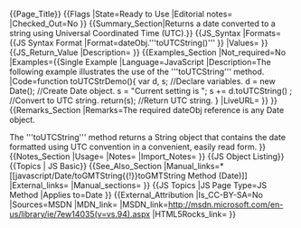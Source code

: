 {{Page_Title}}
{{Flags
|State=Ready to Use
|Editorial notes=
|Checked_Out=No
}}
{{Summary_Section|Returns a date converted to a string using Universal Coordinated Time (UTC).}}
{{JS_Syntax
|Formats={{JS Syntax Format
|Format=dateObj.'''toUTCString()'''
}}
|Values=
}}
{{JS_Return_Value
|Description=
}}
{{Examples_Section
|Not_required=No
|Examples={{Single Example
|Language=JavaScript
|Description=The following example illustrates the use of the '''toUTCString''' method.
|Code=function toUTCStrDemo(){
    var d, s;                   //Declare variables.
    d = new Date();             //Create Date object.
    s = "Current setting is ";
    s += d.toUTCString() ;       //Convert to UTC string.
    return(s);                  //Return UTC string.
 }
|LiveURL=
}}
}}
{{Remarks_Section
|Remarks=The required dateObj reference is any Date object.

The '''toUTCString''' method returns a String object that contains the date formatted using UTC convention in a convenient, easily read form.
}}
{{Notes_Section
|Usage=
|Notes=
|Import_Notes=
}}
{{JS Object Listing}}
{{Topics | JS Basic}}
{{See_Also_Section
|Manual_links=* [[javascript/Date/toGMTString{{!}}toGMTString Method (Date)]]
|External_links=
|Manual_sections=
}}
{{JS Topics
|JS Page Type=JS Method
|Applies to=Date
}}
{{External_Attribution
|Is_CC-BY-SA=No
|Sources=MSDN
|MDN_link=
|MSDN_link=http://msdn.microsoft.com/en-us/library/ie/7ew14035(v=vs.94).aspx
|HTML5Rocks_link=
}}